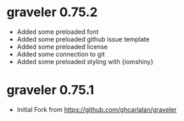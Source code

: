 # graveler 0.75.2

* Added some preloaded font 
* Added some preloaded github issue template
* Added some preloaded license
* Added some connection to git
* Added some preloaded styling with {iomshiny}


# graveler 0.75.1

* Initial Fork from https://github.com/ghcarlalan/graveler
